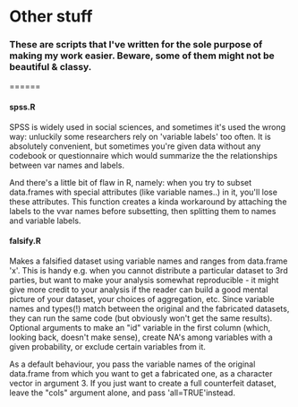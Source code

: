 Other stuff
====
### These are scripts that I've written for the sole purpose of making my work easier. Beware, some of them might not be beautiful & classy.
======

#### spss.R

SPSS is widely used in social sciences, and sometimes it's used the wrong way: unluckily some researchers rely on 'variable labels' too often. It is absolutely convenient, but sometimes you're given data without any codebook or questionnaire which would summarize the the relationships between var names and labels.

And there's a little bit of flaw in R, namely: when you try to subset data.frames with special attributes (like variable names..) in it, you'll lose these attributes. This function creates a kinda workaround by attaching the labels to the vvar names before subsetting, then splitting them to names and variable labels.
<br>

#### falsify.R

Makes a falsified dataset using variable names and ranges from data.frame 'x'. This is handy e.g. when you cannot distribute a particular dataset to 3rd parties, but want to make your analysis somewhat reproducible - it might give more credit to your analysis if the reader can build a good mental picture of your dataset, your choices of aggregation, etc. Since variable names and types(!) match between the original and the fabricated datasets, they can run the same code (but obviously won't get the same results).  Optional arguments to make an "id" variable in the first column (which, looking back, doesn't make sense), create NA's among variables with a given probability, or exclude certain variables from it. 

As a default behaviour, you pass the variable names of the original data.frame from which you want to get a fabricated one, as a character vector in argument 3. If you just want to create a full counterfeit dataset, leave the "cols" argument alone, and pass 'all=TRUE'instead. 
